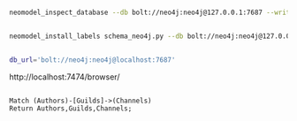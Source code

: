 ``` bash

neomodel_inspect_database --db bolt://neo4j:neo4j@127.0.0.1:7687 --write-to neo4j_schema.txt


neomodel_install_labels schema_neo4j.py --db bolt://neo4j:neo4j@127.0.0.1:7687


```


``` bash

db_url='bolt://neo4j:neo4j@localhost:7687'

```

http://localhost:7474/browser/

``` cypher

Match (Authors)-[Guilds]->(Channels)
Return Authors,Guilds,Channels;

```
